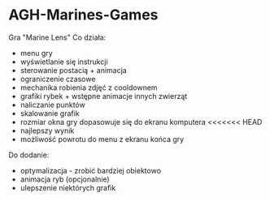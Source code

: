 # AGH-Marines-Games
Gra "Marine Lens"
Co działa:
- menu gry
- wyświetlanie się instrukcji
- sterowanie postacią + animacja
- ograniczenie czasowe
- mechanika robienia zdjęć z cooldownem
- grafiki rybek + wstępne animacje innych zwierząt
- naliczanie punktów
- skalowanie grafik
- rozmiar okna gry dopasowuje się do ekranu komputera
<<<<<<< HEAD
- najlepszy wynik
- możliwość powrotu do menu z ekranu końca gry

Do dodanie:
- optymalizacja - zrobić bardziej obiektowo
- animacja ryb (opcjonalnie)
- ulepszenie niektórych grafik
